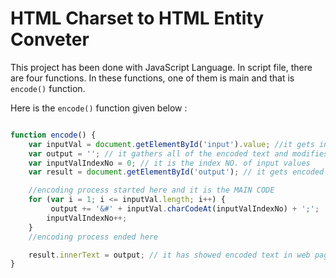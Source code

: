 # HTML Charset to HTML Entity Conveter

This project has been done with JavaScript Language. In script file, there are four functions. In these functions, one of them is main and that is `encode()` function.

Here is the `encode()` function given below :

```js

function encode() {
    var inputVal = document.getElementById('input').value; //it gets input values
    var output = ''; // it gathers all of the encoded text and modifies it
    var inputValIndexNo = 0; // it is the index NO. of input values
    var result = document.getElementById('output'); // it gets encoded format from output variable and shows 

    //encoding process started here and it is the MAIN CODE
    for (var i = 1; i <= inputVal.length; i++) {
         output += '&#' + inputVal.charCodeAt(inputValIndexNo) + ';';
        inputValIndexNo++;
    }
    //encoding process ended here

    result.innerText = output; // it has showed encoded text in web page
}

```